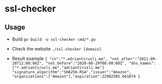 # ssl-checker

## Usage

- Build
  `go build -o ssl-checker cmd/*.go`

- Check the website
  `./ssl-checker [domain]`

- Result example
  `{ "cn":"*.adriantirusli.me", "not_after":"2021-09-28T12:00:00Z", "not_before":"2020-08-29T00:00:00Z", "dns_names":["*.adriantirusli.me","adriantirusli.me"] "signature_algorithm":"SHA256-RSA","issuer":"Amazon", "organizations":["Amazon"],"expiration":22982505.661074 }`
